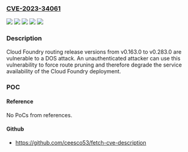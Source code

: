 ### [CVE-2023-34061](https://cve.mitre.org/cgi-bin/cvename.cgi?name=CVE-2023-34061)
![](https://img.shields.io/static/v1?label=Product&message=CF%20deployment&color=blue)
![](https://img.shields.io/static/v1?label=Product&message=Routing%20Release&color=blue)
![](https://img.shields.io/static/v1?label=Version&message=0.163.0%3C%200.284.0%20&color=brighgreen)
![](https://img.shields.io/static/v1?label=Version&message=0.28.0%3C%2033.6.0%20&color=brighgreen)
![](https://img.shields.io/static/v1?label=Vulnerability&message=n%2Fa&color=brighgreen)

### Description

Cloud Foundry routing release versions from v0.163.0 to v0.283.0 are vulnerable to a DOS attack.  An unauthenticated attacker can use this vulnerability to force route pruning and therefore degrade the service availability of the Cloud Foundry deployment.

### POC

#### Reference
No PoCs from references.

#### Github
- https://github.com/ceesco53/fetch-cve-description

